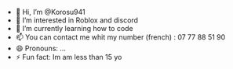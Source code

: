 - 👋 Hi, I’m @Korosu941
- 👀 I’m interested in Roblox and discord
- 🌱 I’m currently learning how to code
- 📫 You can contact me whit my number (french) : 07 77 88 51 90
- 😄 Pronouns: ...
- ⚡ Fun fact: Im am less than 15 yo

<!---
Korosu941/Korosu941 is a ✨ special ✨ repository because its `README.md` (this file) appears on your GitHub profile.
You can click the Preview link to take a look at your changes.
--->
